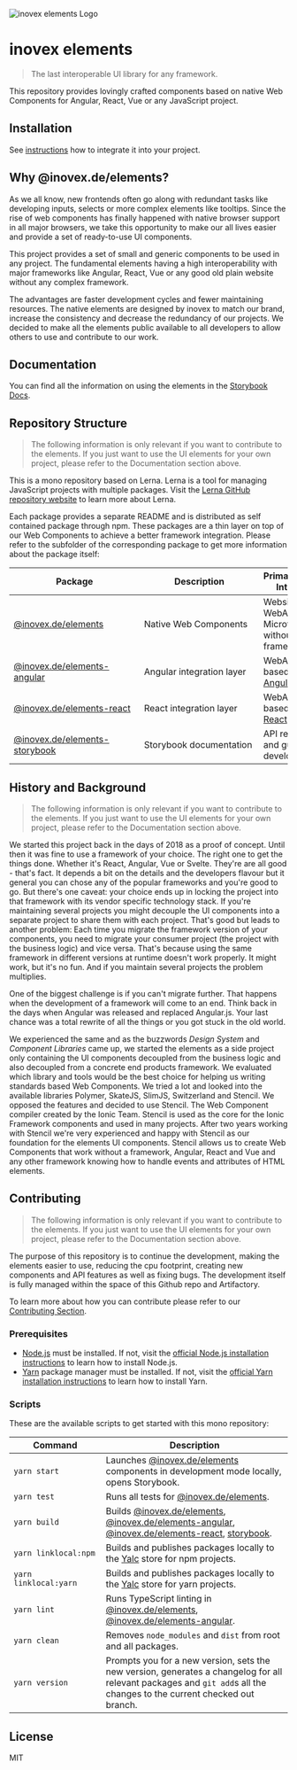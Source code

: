 ![inovex elements Logo](doc/assets/elements.svg 'inovex elements Logo')

# inovex elements

> The last interoperable UI library for any framework.

This repository provides lovingly crafted components based on native Web Components for Angular, React, Vue or any JavaScript project.

## Installation

See [instructions](https://github.com/inovex/elements/tree/master/packages/storybook/src/stories/docs/framework-integration) how to integrate it into your project.

## Why @inovex.de/elements?

As we all know, new frontends often go along with redundant tasks like developing inputs, selects or more complex elements like tooltips. Since the rise of web components has finally happened with native browser support in all major browsers, we take this opportunity to make our all lives easier and provide a set of ready-to-use UI components.

This project provides a set of small and generic components to be used in any project. The fundamental elements having a high interoperability with major frameworks like Angular, React, Vue or any good old plain website without any complex framework.

The advantages are faster development cycles and fewer maintaining resources. The native elements are designed by inovex to match our brand, increase the consistency and decrease the redundancy of our projects. We decided to make all the elements public available to all developers to allow others to use and contribute to our work.

## Documentation

You can find all the information on using the elements in the [Storybook Docs](https://elements.inovex.de/dist/latest/storybook).

## Repository Structure

> The following information is only relevant if you want to contribute to the elements. If you just want
> to use the UI elements for your own project, please refer to the Documentation section above.

This is a mono repository based on Lerna. Lerna is a tool for managing JavaScript projects with multiple packages. Visit the [Lerna GitHub repository website](https://github.com/lerna/lerna) to learn more about Lerna.

Each package provides a separate README and is distributed as self contained package through npm. These packages are a thin layer on top of our Web Components to achieve a better framework integration. Please refer to the subfolder of the corresponding package to get more information about the package itself:

| <div style="width:220px">**Package**</div>                        | <div style="width:200px">**Description**</div> | **Primary Usage Intention**                                  |
| ----------------------------------------------------------------- | ---------------------------------------------- | ------------------------------------------------------------ |
| [@inovex.de/elements](packages/elements)                          | Native Web Components                          | Websites, WebApps and Microfrontends without a framework.    |
| [@inovex.de/elements-angular](packages/elements-angular/elements) | Angular integration layer                      | WebApps based on [Angular](https://github.com/angular).      |
| [@inovex.de/elements-react](packages/elements-react)              | React integration layer                        | WebApps based on [React](https://github.com/facebook/react). |
| [@inovex.de/elements-storybook](packages/elements-storybook)      | Storybook documentation                        | API reference and guide for developers.                      |

## History and Background

> The following information is only relevant if you want to contribute to the elements. If you just want
> to use the UI elements for your own project, please refer to the Documentation section above.

We started this project back in the days of 2018 as a proof of concept. Until then it was fine to use a framework of your choice. The right one to get the things done. Whether it's React, Angular, Vue or Svelte. They're are all good - that's fact. It depends a bit on the details and the developers flavour but it general you can chose any of the popular frameworks and you're good to go. But there's one caveat: your choice ends up in locking the project into that framework with its vendor specific technology stack. If you're maintaining several projects you might decouple the UI components into a separate project to share them with each project. That's good but leads to another problem: Each time you migrate the framework version of your components, you need to migrate your consumer project (the project with the business logic) and vice versa. That's because using the same framework in different versions at runtime doesn't work properly. It might work, but it's no fun. And if you maintain several projects the problem multiplies.

One of the biggest challenge is if you can't migrate further. That happens when the development of a framework will come to an end. Think back in the days when Angular was released and replaced Angular.js. Your last chance was a total rewrite of all the things or you got stuck in the old world.

We experienced the same and as the buzzwords _Design System_ and _Component Libraries_ came up, we started the elements as a side project only containing the UI components decoupled from the business logic and also decoupled from a concrete end products framework. We evaluated which library and tools would be the best choice for helping us writing standards based Web Components. We tried a lot and looked into the available libraries Polymer, SkateJS, SlimJS, Switzerland and Stencil. We opposed the features and decided to use Stencil. The Web Component compiler created by the Ionic Team. Stencil is used as the core for the Ionic Framework components and used in many projects. After two years working with Stencil we're very experienced and happy with Stencil as our foundation for the elements UI components. Stencil allows us to create Web Components that work without a framework, Angular, React and Vue and any other framework knowing how to handle events and attributes of HTML elements.

## Contributing

> The following information is only relevant if you want to contribute to the elements. If you just want
> to use the UI elements for your own project, please refer to the Documentation section above.

The purpose of this repository is to continue the development, making the elements easier to use, reducing the cpu footprint, creating new components and API features as well as fixing bugs. The development itself is fully managed within the space of this Github repo and Artifactory.

To learn more about how you can contribute please refer to our [Contributing Section](https://elements.inovex.de/dist/latest/storybook/?path=/story/docs-contributing--architectural-overview).

### Prerequisites

- [Node.js](https://nodejs.org) must be installed. If not, visit the [official Node.js installation instructions](https://nodejs.org/en/download/package-manager/) to learn how to install Node.js.
- [Yarn](https://yarnpkg.com) package manager must be installed. If not, visit the
  [official Yarn installation instructions](https://yarnpkg.com/getting-started/install) to learn how
  to install Yarn.

### Scripts

These are the available scripts to get started with this mono repository:

| <div style="width:150px">**Command**</div> | **Description**                                                                                                                                                                                   |
| ------------------------------------------ | ------------------------------------------------------------------------------------------------------------------------------------------------------------------------------------------------- |
| `yarn start`                               | Launches [@inovex.de/elements](packages/elements) components in development mode locally, opens Storybook.                                                                                        |
| `yarn test`                                | Runs all tests for [@inovex.de/elements](packages/elements).                                                                                                                                      |
| `yarn build`                               | Builds [@inovex.de/elements](packages/elements), [@inovex.de/elements-angular](packages/elements-angular), [@inovex.de/elements-react](packages/elements-react), [storybook](packages/storybook). |
| `yarn linklocal:npm`                       | Builds and publishes packages locally to the [Yalc](https://github.com/whitecolor/yalc) store for npm projects.                                                                                   |
| `yarn linklocal:yarn`                      | Builds and publishes packages locally to the [Yalc](https://github.com/whitecolor/yalc) store for yarn projects.                                                                                  |
| `yarn lint`                                | Runs TypeScript linting in [@inovex.de/elements](packages/elements), [@inovex.de/elements-angular](packages/elements-angular).                                                                    |
| `yarn clean`                               | Removes `node_modules` and `dist` from root and all packages.                                                                                                                                     |
| `yarn version`                             | Prompts you for a new version, sets the new version, generates a changelog for all relevant packages and `git add`s all the changes to the current checked out branch.                            |

## License

MIT
